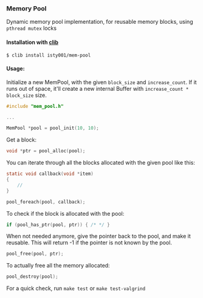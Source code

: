 ### Memory Pool


Dynamic memory pool implementation, for reusable memory blocks, using `pthread mutex` locks

#### Installation with [clib](https://github.com/clibs/clib)

```
$ clib install isty001/mem-pool
```

#### Usage:

Initialize a new MemPool, with the given `block_size` and `increase_count`. 
If it runs out of space, it'll create a new internal Buffer with `increase_count * block_size` size.

```c
#include "mem_pool.h"

... 

MemPool *pool = pool_init(10, 10);
```

Get a block:

```c
void *ptr = pool_alloc(pool);
```

You can iterate through all the blocks allocated with the given pool like this:

```c
static void callback(void *item)
{
    //
}

pool_foreach(pool, callback);
```

To check if the block is allocated with the pool:

```c
if (pool_has_ptr(pool, ptr)) { /* */ }
```

When not needed anymore, give the pointer back to the pool, and make it reusable. This will return -1
if the pointer is not known by the pool.

```c
pool_free(pool, ptr);
```

To actually free all the memory allocated:

```c
pool_destroy(pool);
```

For a quick check, run `make test` or `make test-valgrind` 
